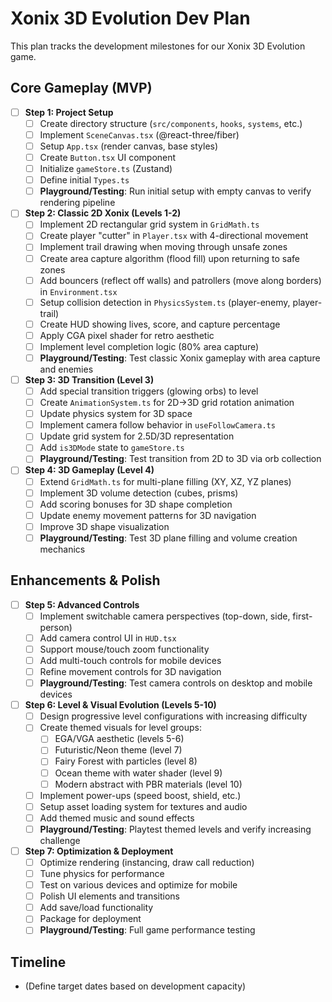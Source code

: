 # Xonix 3D Evolution Dev Plan

This plan tracks the development milestones for our Xonix 3D Evolution game.

## Core Gameplay (MVP)

- [ ] **Step 1: Project Setup**
  - [ ] Create directory structure (`src/components`, `hooks`, `systems`, etc.)
  - [ ] Implement `SceneCanvas.tsx` (@react-three/fiber)
  - [ ] Setup `App.tsx` (render canvas, base styles)
  - [ ] Create `Button.tsx` UI component
  - [ ] Initialize `gameStore.ts` (Zustand)
  - [ ] Define initial `Types.ts`
  - [ ] **Playground/Testing**: Run initial setup with empty canvas to verify rendering pipeline
- [ ] **Step 2: Classic 2D Xonix (Levels 1-2)**
  - [ ] Implement 2D rectangular grid system in `GridMath.ts`
  - [ ] Create player "cutter" in `Player.tsx` with 4-directional movement
  - [ ] Implement trail drawing when moving through unsafe zones
  - [ ] Create area capture algorithm (flood fill) upon returning to safe zones
  - [ ] Add bouncers (reflect off walls) and patrollers (move along borders) in `Environment.tsx`
  - [ ] Setup collision detection in `PhysicsSystem.ts` (player-enemy, player-trail)
  - [ ] Create HUD showing lives, score, and capture percentage
  - [ ] Apply CGA pixel shader for retro aesthetic
  - [ ] Implement level completion logic (80% area capture)
  - [ ] **Playground/Testing**: Test classic Xonix gameplay with area capture and enemies
- [ ] **Step 3: 3D Transition (Level 3)**
  - [ ] Add special transition triggers (glowing orbs) to level
  - [ ] Create `AnimationSystem.ts` for 2D→3D grid rotation animation
  - [ ] Update physics system for 3D space
  - [ ] Implement camera follow behavior in `useFollowCamera.ts`
  - [ ] Update grid system for 2.5D/3D representation
  - [ ] Add `is3DMode` state to `gameStore.ts`
  - [ ] **Playground/Testing**: Test transition from 2D to 3D via orb collection
- [ ] **Step 4: 3D Gameplay (Level 4)**
  - [ ] Extend `GridMath.ts` for multi-plane filling (XY, XZ, YZ planes)
  - [ ] Implement 3D volume detection (cubes, prisms)
  - [ ] Add scoring bonuses for 3D shape completion
  - [ ] Update enemy movement patterns for 3D navigation
  - [ ] Improve 3D shape visualization
  - [ ] **Playground/Testing**: Test 3D plane filling and volume creation mechanics

## Enhancements & Polish

- [ ] **Step 5: Advanced Controls**
  - [ ] Implement switchable camera perspectives (top-down, side, first-person)
  - [ ] Add camera control UI in `HUD.tsx`
  - [ ] Support mouse/touch zoom functionality
  - [ ] Add multi-touch controls for mobile devices
  - [ ] Refine movement controls for 3D navigation
  - [ ] **Playground/Testing**: Test camera controls on desktop and mobile devices
- [ ] **Step 6: Level & Visual Evolution (Levels 5-10)**
  - [ ] Design progressive level configurations with increasing difficulty
  - [ ] Create themed visuals for level groups:
    - [ ] EGA/VGA aesthetic (levels 5-6)
    - [ ] Futuristic/Neon theme (level 7)
    - [ ] Fairy Forest with particles (level 8)
    - [ ] Ocean theme with water shader (level 9)
    - [ ] Modern abstract with PBR materials (level 10)
  - [ ] Implement power-ups (speed boost, shield, etc.)
  - [ ] Setup asset loading system for textures and audio
  - [ ] Add themed music and sound effects
  - [ ] **Playground/Testing**: Playtest themed levels and verify increasing challenge
- [ ] **Step 7: Optimization & Deployment**
  - [ ] Optimize rendering (instancing, draw call reduction)
  - [ ] Tune physics for performance
  - [ ] Test on various devices and optimize for mobile
  - [ ] Polish UI elements and transitions
  - [ ] Add save/load functionality
  - [ ] Package for deployment
  - [ ] **Playground/Testing**: Full game performance testing

## Timeline

- (Define target dates based on development capacity)
